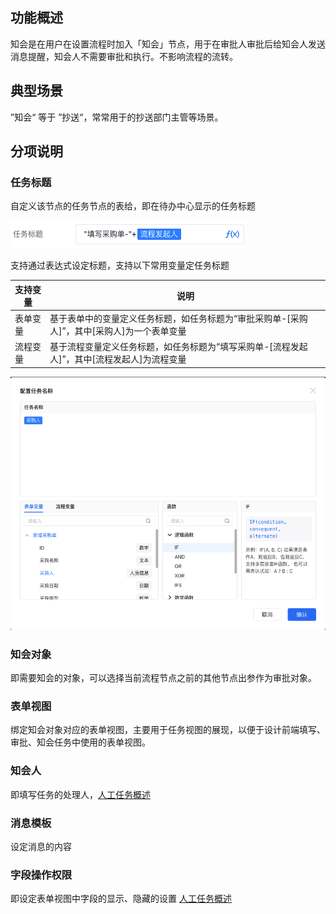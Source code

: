 ## 功能概述

知会是在用户在设置流程时加入「知会」节点，用于在审批人审批后给知会人发送消息提醒，知会人不需要审批和执行。不影响流程的流转。

## 典型场景

”知会“ 等于 ”抄送“，常常用于的抄送部门主管等场景。

## 分项说明

### 任务标题

自定义该节点的任务节点的表给，即在待办中心显示的任务标题

![image.png](/img/BPM引擎/流程设计/节点描述/活动节点/人工节点/知会节点/image_55d229e.png)

支持通过表达式设定标题，支持以下常用变量定任务标题

| 支持变量 | 说明                                                                                        |
| -------- | ------------------------------------------------------------------------------------------- |
| 表单变量 | 基于表单中的变量定义任务标题，如任务标题为“审批采购单-[采购人]”，其中[采购人]为一个表单变量 |
| 流程变量 | 基于流程变量定义任务标题，如任务标题为“填写采购单-[流程发起人]”，其中[流程发起人]为流程变量 |

![image.png](/img/BPM引擎/流程设计/节点描述/活动节点/人工节点/知会节点/image_a235ca9.png)

### 知会对象

即需要知会的对象，可以选择当前流程节点之前的其他节点出参作为审批对象。

### 表单视图

绑定知会对象对应的表单视图，主要用于任务视图的展现，以便于设计前端填写、审批、知会任务中使用的表单视图。

### 知会人

即填写任务的处理人，[人工任务概述](BPM引擎/流程设计/节点描述/活动节点/人工节点/人工任务概述.md)

### 消息模板

设定消息的内容

### 字段操作权限

即设定表单视图中字段的显示、隐藏的设置 [人工任务概述](BPM引擎/流程设计/节点描述/活动节点/人工节点/人工任务概述.md)

